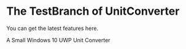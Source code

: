 # The TestBranch of UnitConverter
You can get the latest features here.

A Small Windows 10 UWP Unit Converter
